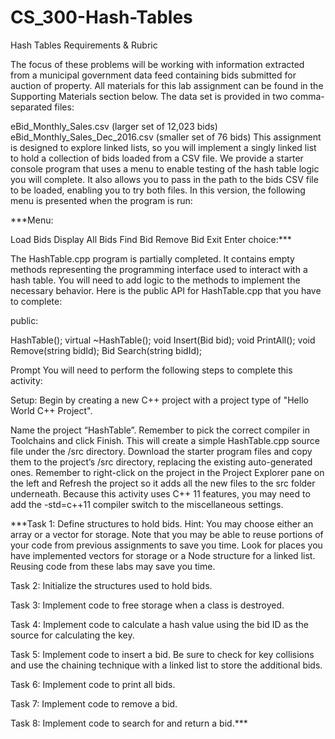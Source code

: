 # CS_300-Hash-Tables
Hash Tables 
Requirements & Rubric

The focus of these problems will be working with information extracted from a municipal government data feed containing bids submitted for auction of property. All materials for this lab assignment can be found in the Supporting Materials section below. The data set is provided in two comma-separated files:

eBid_Monthly_Sales.csv (larger set of 12,023 bids)
eBid_Monthly_Sales_Dec_2016.csv (smaller set of 76 bids)
This assignment is designed to explore linked lists, so you will implement a singly linked list to hold a collection of bids loaded from a CSV file. We provide a starter console program that uses a menu to enable testing of the hash table logic you will complete. It also allows you to pass in the path to the bids CSV file to be loaded, enabling you to try both files. In this version, the following menu is presented when the program is run:

***Menu:

Load Bids
Display All Bids
Find Bid
Remove Bid
Exit
Enter choice:***

The HashTable.cpp program is partially completed. It contains empty methods representing the programming interface used to interact with a hash table. You will need to add logic to the methods to implement the necessary behavior. Here is the public API for HashTable.cpp that you have to complete:

public:

HashTable();
virtual ~HashTable();
void Insert(Bid bid);
void PrintAll();
void Remove(string bidId);
Bid Search(string bidId);

Prompt
You will need to perform the following steps to complete this activity:

Setup: Begin by creating a new C++ project with a project type of "Hello World C++ Project".

Name the project “HashTable”. Remember to pick the correct compiler in Toolchains and click Finish. This will create a simple HashTable.cpp source file under the /src directory.
Download the starter program files and copy them to the project’s /src directory, replacing the existing auto-generated ones. Remember to right-click on the project in the Project Explorer pane on the left and Refresh the project so it adds all the new files to the src folder underneath.
Because this activity uses C++ 11 features, you may need to add the -std=c++11 compiler switch to the miscellaneous settings.

***Task 1: Define structures to hold bids. Hint: You may choose either an array or a vector for storage. Note that you may be able to reuse portions of your code from previous assignments to save you time. Look for places you have implemented vectors for storage or a Node structure for a linked list. Reusing code from these labs may save you time.

Task 2: Initialize the structures used to hold bids.

Task 3: Implement code to free storage when a class is destroyed.

Task 4: Implement code to calculate a hash value using the bid ID as the source for calculating the key.

Task 5: Implement code to insert a bid. Be sure to check for key collisions and use the chaining technique with a linked list to store the additional bids.

Task 6: Implement code to print all bids.

Task 7: Implement code to remove a bid.

Task 8: Implement code to search for and return a bid.***
